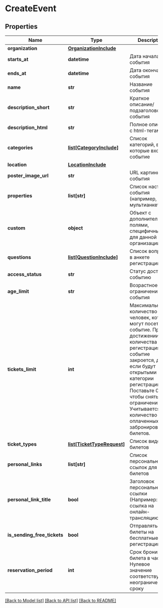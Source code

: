 # CreateEvent

## Properties
Name | Type | Description | Notes
------------ | ------------- | ------------- | -------------
**organization** | [**OrganizationInclude**](OrganizationInclude.md) |  | 
**starts_at** | **datetime** | Дата начала события | 
**ends_at** | **datetime** | Дата окончания события | [optional] 
**name** | **str** | Название события | 
**description_short** | **str** | Краткое описание/подзаголовок события | [optional] 
**description_html** | **str** | Полное описание с html-тегами | [optional] 
**categories** | [**list[CategoryInclude]**](CategoryInclude.md) | Список категорий, в которые входит событие | 
**location** | [**LocationInclude**](LocationInclude.md) |  | [optional] 
**poster_image_url** | **str** | URL картинки события | [optional] 
**properties** | **list[str]** | Список настроек события (например, мультианкета) | [optional] 
**custom** | **object** | Объект с дополнительными полями, специфичными для данной организации | [optional] 
**questions** | [**list[QuestionInclude]**](QuestionInclude.md) | Список вопросов в анкете регистрации | [optional] 
**access_status** | **str** | Статус доступа к событию | [optional] 
**age_limit** | **str** | Возрастное ограничение события | [optional] 
**tickets_limit** | **int** | Максимальное количество человек, которые могут посетить событие. При достижении этого количества регистрация на событие закроется, даже если будут открытыми категории регистрации. Поставьте 0, чтобы снять ограничение. Учитывается количество как оплаченных, так и забронированных билетов. | [optional] 
**ticket_types** | [**list[TicketTypeRequest]**](TicketTypeRequest.md) | Список видов билетов | [optional] 
**personal_links** | **list[str]** | Список персональных ссылок для билетов | [optional] 
**personal_link_title** | **bool** | Заголовок персональной ссылки (Например: Ваша ссылка на онлайн-трансляцию) | [optional] 
**is_sending_free_tickets** | **bool** | Отправлять билеты на бесплатные регистрации | [optional] 
**reservation_period** | **int** | Срок брони билета в часах. Нулевое значение соответствует неограниченному сроку | [optional] 

[[Back to Model list]](../README.md#documentation-for-models) [[Back to API list]](../README.md#documentation-for-api-endpoints) [[Back to README]](../README.md)

